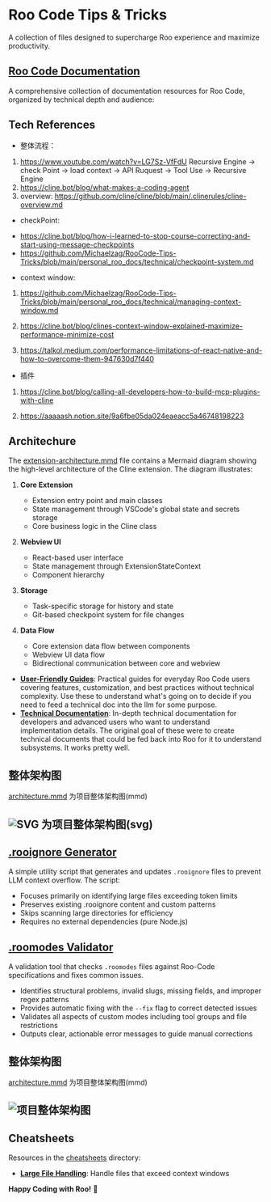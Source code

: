 # Roo Code Tips & Tricks

A collection of files designed to supercharge Roo experience and maximize productivity.

## [Roo Code Documentation](personal_roo_docs/)
A comprehensive collection of documentation resources for Roo Code, organized by technical depth and audience:

## Tech References

* 整体流程：
1. https://www.youtube.com/watch?v=LG7Sz-VfFdU
Recursive Engine -> check Point -> load context -> API Ruquest -> Tool Use -> Recursive Engine
2. https://cline.bot/blog/what-makes-a-coding-agent
3. overview: https://github.com/cline/cline/blob/main/.clinerules/cline-overview.md

* checkPoint:
- https://cline.bot/blog/how-i-learned-to-stop-course-correcting-and-start-using-message-checkpoints
- https://github.com/Michaelzag/RooCode-Tips-Tricks/blob/main/personal_roo_docs/technical/checkpoint-system.md

* context window:
1. https://github.com/Michaelzag/RooCode-Tips-Tricks/blob/main/personal_roo_docs/technical/managing-context-window.md

2. https://cline.bot/blog/clines-context-window-explained-maximize-performance-minimize-cost

3. https://talkol.medium.com/performance-limitations-of-react-native-and-how-to-overcome-them-947630d7f440

* 插件
1. https://cline.bot/blog/calling-all-developers-how-to-build-mcp-plugins-with-cline

2. https://aaaaash.notion.site/9a6fbe05da024eaeacc5a46748198223



## Architechure

The [extension-architecture.mmd](./extension-architecture.mmd) file contains a Mermaid diagram showing the high-level architecture of the Cline extension. The diagram illustrates:

1. **Core Extension**
   - Extension entry point and main classes
   - State management through VSCode's global state and secrets storage
   - Core business logic in the Cline class

2. **Webview UI**
   - React-based user interface
   - State management through ExtensionStateContext
   - Component hierarchy

3. **Storage**
   - Task-specific storage for history and state
   - Git-based checkpoint system for file changes

4. **Data Flow**
   - Core extension data flow between components
   - Webview UI data flow
   - Bidirectional communication between core and webview

- **[User-Friendly Guides](personal_roo_docs/normal/)**: Practical guides for everyday Roo Code users covering features, customization, and best practices without technical complexity. Use these to understand what's going on to decide if you need to feed a technical doc into the llm for some purpose.
- **[Technical Documentation](personal_roo_docs/technical/)**: In-depth technical documentation for developers and advanced users who want to understand implementation details. The original goal of these were to create technical documents that could be fed back into Roo for it to understand subsystems. It works pretty well.

## 整体架构图

[architecture.mmd](./architecture.mmd) 为项目整体架构图(mmd)

## ![SVG](./architecture.svg) 为项目整体架构图(svg)


## [.rooignore  Generator](roo-ignore/README.md)
A simple utility script that generates and updates `.rooignore` files to prevent LLM context overflow. The script:

- Focuses primarily on identifying large files exceeding token limits
- Preserves existing .rooignore content and custom patterns
- Skips scanning large directories for efficiency
- Requires no external dependencies (pure Node.js)

## [.roomodes Validator](roomodes-validator/README.md)
A validation tool that checks `.roomodes` files against Roo-Code specifications and fixes common issues.

- Identifies structural problems, invalid slugs, missing fields, and improper regex patterns
- Provides automatic fixing with the `--fix` flag to correct detected issues
- Validates all aspects of custom modes including tool groups and file restrictions
- Outputs clear, actionable error messages to guide manual corrections

## 整体架构图

[architecture.mmd](./architecture.mmd) 为项目整体架构图(mmd)

## ![项目整体架构图](./architecture.svg) 


## Cheatsheets

Resources in the [cheatsheets](cheatsheets/) directory:
- **[Large File Handling](cheatsheets/llm-large-file-cheatsheet.md)**: Handle files that exceed context windows


**Happy Coding with Roo!** 🐨
